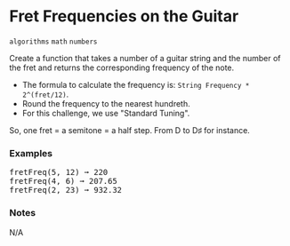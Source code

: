 # Fret Frequencies on the Guitar

`algorithms` `math` `numbers`

Create a function that takes a number of a guitar string and the number of the fret and returns the corresponding frequency of the note.

- The formula to calculate the frequency is: `String Frequency * 2^(fret/12)`.
- Round the frequency to the nearest hundreth.
- For this challenge, we use "Standard Tuning".

So, one fret = a semitone = a half step. From D to D♯ for instance.



### Examples
<pre>
fretFreq(5, 12) ➞ 220
fretFreq(4, 6) ➞ 207.65
fretFreq(2, 23) ➞ 932.32
</pre>


### Notes
N/A
